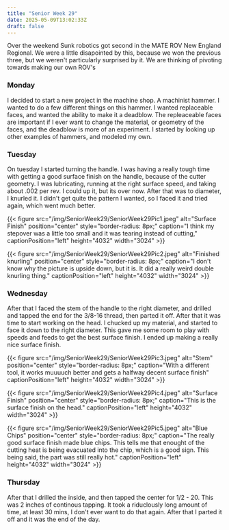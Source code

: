 ```yaml
---
title: "Senior Week 29"
date: 2025-05-09T13:02:33Z
draft: false
---
```


Over the weekend Sunk robotics got second in the MATE ROV New England Regional. We were a little disapointed by this, because we won the previous three, but we weren't particularly surprised by it. We are thinking of pivoting towards making our own ROV's

### Monday

I decided to start a new project in the machine shop. A machinist hammer. I wanted to do a few different things on this hammer. I wanted replaceable faces, and wanted the ability to make it a deadblow. The repleaceable faces are important if I ever want to change the material, or geometry of the faces, and the deadblow is more of an experiment. I started by looking up other examples of hammers, and modeled my own. 

### Tuesday 

On tuesday I started turning the handle. I was having a really tough time with getting a good surface finish on the handle, because of the cutter geometry. I was lubricating, running at the right surface speed, and taking about .002 per rev. I could up it, but its over now. After that was to diameter, I knurled it. I didn't get quite the pattern I wanted, so I faced it and tried again, which went much better. 

{{< figure src="/img/SeniorWeek29/SeniorWeek29Pic1.jpeg" alt="Surface Finish" position="center" style="border-radius: 8px;" caption="I think my stepover was a little too small and it was tearing instead of cutting," captionPosition="left" height="4032" width="3024" >}}

{{< figure src="/img/SeniorWeek29/SeniorWeek29Pic2.jpeg" alt="Finished knurling" position="center" style="border-radius: 8px;" caption="I don't know why the picture is upside down, but it is. It did a really weird double knurling thing." captionPosition="left" height="4032" width="3024" >}}

### Wednesday 

After that I faced the stem of the handle to the right diameter, and drilled and tapped the end for the 3/8-16 thread, then parted it off. After that it was time to start working on the head. I chucked up my material, and started to face it down to the right diameter. This gave me some room to play with speeds and feeds to get the best surface finish. I ended up making a really nice surface finish. 

{{< figure src="/img/SeniorWeek29/SeniorWeek29Pic3.jpeg" alt="Stem" position="center" style="border-radius: 8px;" caption="With a different tool, it works muuuuch better and gets a halfway decent surface finish" captionPosition="left" height="4032" width="3024" >}}

{{< figure src="/img/SeniorWeek29/SeniorWeek29Pic4.jpeg" alt="Surface Finish" position="center" style="border-radius: 8px;" caption="This is the surface finish on the head." captionPosition="left" height="4032" width="3024" >}}

{{< figure src="/img/SeniorWeek29/SeniorWeek29Pic5.jpeg" alt="Blue Chips" position="center" style="border-radius: 8px;" caption="The really good surface finish made blue chips. This tells me that enought of the cutting heat is being evacuated into the chip, which is a good sign. This being said, the part was still really hot." captionPosition="left" height="4032" width="3024" >}}

### Thursday 

After that I drilled the inside, and then tapped the center for 1/2 - 20. This was 2 inches of continous tapping. It took a riduclously long amount of time, at least 30 mins, I don't ever want to do that again. After that I parted it off and it was the end of the day. 



